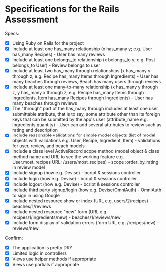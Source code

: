 # Specifications for the Rails Assessment

Specs:
- [x] Using Ruby on Rails for the project
- [x] Include at least one has_many relationship (x has_many y; e.g. User has_many Recipes) - User has many reviews
- [x] Include at least one belongs_to relationship (x belongs_to y; e.g. Post belongs_to User) - Review belongs to user
- [x] Include at least two has_many through relationships (x has_many y through z; e.g. Recipe has_many Items through Ingredients) - User has many beaches through reviews, Beach has many users through reviews
- [x] Include at least one many-to-many relationship (x has_many y through z, y has_many x through z; e.g. Recipe has_many Items through Ingredients, Item has_many Recipes through Ingredients) - User has many beaches through reviews
- [x] The "through" part of the has_many through includes at least one user submittable attribute, that is to say, some attribute other than its foreign keys that can be submitted by the app's user (attribute_name e.g. ingredients.quantity) - User can add several attributes to review such as rating and description
- [x] Include reasonable validations for simple model objects (list of model objects with validations e.g. User, Recipe, Ingredient, Item) - validations for user, review, and beach models
- [x] Include a class level ActiveRecord scope method (model object & class method name and URL to see the working feature e.g. User.most_recipes URL: /users/most_recipes) - scope :order_by_rating in review model
- [x] Include signup (how e.g. Devise) - bcript & sessions controller
- [x] Include login (how e.g. Devise) - bcript & sessions controller
- [x] Include logout (how e.g. Devise) - bcript & sessions controller
- [x] Include third party signup/login (how e.g. Devise/OmniAuth) - OmniAuth to sign in using Google
- [x] Include nested resource show or index (URL e.g. users/2/recipes) - beaches/1/reviews
- [x] Include nested resource "new" form (URL e.g. recipes/1/ingredients/new) - beaches/1/reviews/new
- [x] Include form display of validation errors (form URL e.g. /recipes/new) - reviews/new

Confirm:
- [x] The application is pretty DRY
- [x] Limited logic in controllers
- [x] Views use helper methods if appropriate
- [x] Views use partials if appropriate